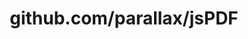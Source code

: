 ---
layout: post
title: github.com/parallax/jsPDF
categories: link
tags: [انگلیسی, برنامه‌نویسی]
---